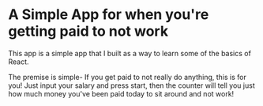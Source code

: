 # A Simple App for when you're getting paid to not work

This app is a simple app that I built as a way to learn some of the basics of React. 

The premise is simple- If you get paid to not really do anything, this is for you! Just input your salary and press start, then the counter will tell you just how much money you've been paid today to sit around and not work! 

